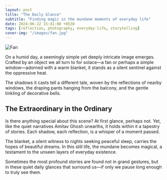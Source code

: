 ```yaml
---
layout: post
title: "The Daily Glance"
subtitle: "Finding magic in the mundane moments of everyday life"
date: 2024-06-22 15:41:00 +0530
tags: [reflection, photography, everyday-life, storytelling]
cover-img: "/images/fan.jpg"
---
```


![Fan](/images/fan.jpg)

On a humid day, a seemingly simple yet deeply intricate image emerges. Crafted by an object we all turn to for solace—a fan or perhaps a simple window—adorned with a warm blanket, it stands as a silent sentinel against the oppressive heat.

The shadows it casts tell a different tale, woven by the reflections of nearby windows, the draping pants hanging from the balcony, and the gentle tinkling of decorative bells.

## The Extraordinary in the Ordinary

Is there anything special about this scene? At first glance, perhaps not. Yet, like the quiet narratives Amitav Ghosh unearths, it holds within it a tapestry of stories. Each shadow, each reflection, is a whisper of a moment passed.

The blanket, a silent witness to nights seeking peaceful sleep, carries the hopes of beautiful dreams. In this still life, the mundane becomes magical, a testament to the unseen layers of everyday existence.

Sometimes the most profound stories are found not in grand gestures, but in these quiet daily glances that surround us—if only we pause long enough to truly see them.